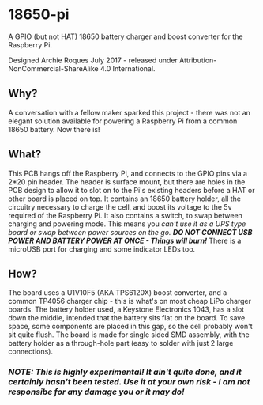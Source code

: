 # 18650-pi
A GPIO (but not HAT) 18650 battery charger and boost converter for the Raspberry Pi. 

Designed Archie Roques July 2017 - released under Attribution-NonCommercial-ShareAlike 4.0 International. 

## Why?
A conversation with a fellow maker sparked this project - there was not an elegant solution available for powering a Raspberry Pi from a common 18650 battery.
Now there is!

## What?
This PCB hangs off the Raspberry Pi, and connects to the GPIO pins via a 2\*20 pin header. The header is surface mount, but there are holes in the PCB design to allow it to slot on to the Pi's existing headers before a HAT or other board is placed on top. 
It contains an 18650 battery holder, all the circuitry necessary to charge the cell, and boost its voltage to the 5v required of the Raspberry Pi. 
It also contains a switch, to swap between charging and powering mode. This means you *can't use it as a UPS type board or swap between power sources on the go. **DO NOT CONNECT USB POWER AND BATTERY POWER AT ONCE - Things will burn!***
There is a microUSB port for charging and some indicator LEDs too. 

## How?
The board uses a U1V10F5 (AKA TPS6120X) boost converter, and a common TP4056 charger chip - this is what's on most cheap LiPo charger boards. 
The battery holder used, a Keystone Electronics 1043, has a slot down the middle, intended that the battery sits flat on the board. To save space, some components are placed in this gap, so the cell probably won't sit quite flush. 
The board is made for single sided SMD assembly, with the battery holder as a through-hole part (easy to solder with just 2 large connections).

### *NOTE: This is highly experimental! It ain't quite done, and it certainly hasn't been tested. Use it at your own risk - I am not responsibe for any damage you or it may do!*
